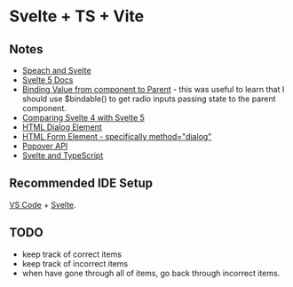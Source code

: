 # Svelte + TS + Vite

## Notes

- [Speach and Svelte](https://dev.to/taw/getting-started-with-web-speech-synthesis-api-and-svelte-3l13)
- [Svelte 5 Docs](https://svelte-5-preview.vercel.app/)
- [Binding Value from component to Parent](https://www.reddit.com/r/sveltejs/comments/1ckdz7u/svelte_5_binding_value_from_component_to_parent/) - this was useful to learn that I should use $bindable() to get radio inputs passing state to the parent component.
- [Comparing Svelte 4 with Svelte 5](https://component-party.dev/?f=svelte4,svelte5)
- [HTML Dialog Element](https://developer.mozilla.org/en-US/docs/Web/HTML/Element/dialog)
- [HTML Form Element - specifically method="dialog"](https://developer.mozilla.org/en-US/docs/Web/HTML/Element/form#method)
- [Popover API](https://developer.chrome.com/blog/introducing-popover-api/)
- [Svelte and TypeScript](https://svelte.dev/blog/svelte-and-typescript)

## Recommended IDE Setup

[VS Code](https://code.visualstudio.com/) + [Svelte](https://marketplace.visualstudio.com/items?itemName=svelte.svelte-vscode).

## TODO

- keep track of correct items
- keep track of incorrect items
- when have gone through all of items, go back through incorrect items.
